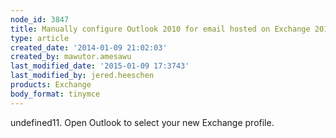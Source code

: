 ```yaml
---
node_id: 3847
title: Manually configure Outlook 2010 for email hosted on Exchange 2013
type: article
created_date: '2014-01-09 21:02:03'
created_by: mawutor.amesawu
last_modified_date: '2015-01-09 17:3743'
last_modified_by: jered.heeschen
products: Exchange
body_format: tinymce
---
```


undefined11. Open Outlook to select your new Exchange profile.


